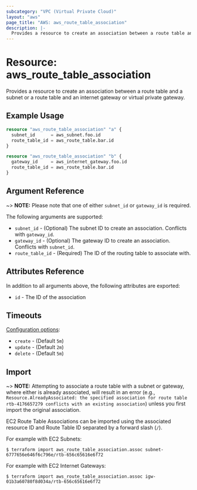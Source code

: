 ```yaml
---
subcategory: "VPC (Virtual Private Cloud)"
layout: "aws"
page_title: "AWS: aws_route_table_association"
description: |-
  Provides a resource to create an association between a route table and a subnet or a route table and an internet gateway or virtual private gateway.
---
```


# Resource: aws_route_table_association

Provides a resource to create an association between a route table and a subnet or a route table and an
internet gateway or virtual private gateway.

## Example Usage

```terraform
resource "aws_route_table_association" "a" {
  subnet_id      = aws_subnet.foo.id
  route_table_id = aws_route_table.bar.id
}
```

```terraform
resource "aws_route_table_association" "b" {
  gateway_id     = aws_internet_gateway.foo.id
  route_table_id = aws_route_table.bar.id
}
```

## Argument Reference

~> **NOTE:** Please note that one of either `subnet_id` or `gateway_id` is required.

The following arguments are supported:

* `subnet_id` - (Optional) The subnet ID to create an association. Conflicts with `gateway_id`.
* `gateway_id` - (Optional) The gateway ID to create an association. Conflicts with `subnet_id`.
* `route_table_id` - (Required) The ID of the routing table to associate with.

## Attributes Reference

In addition to all arguments above, the following attributes are exported:

* `id` - The ID of the association

## Timeouts

[Configuration options](https://developer.hashicorp.com/terraform/language/resources/syntax#operation-timeouts):

- `create` - (Default `5m`)
- `update` - (Default `2m`)
- `delete` - (Default `5m`)

## Import

~> **NOTE:** Attempting to associate a route table with a subnet or gateway, where either
is already associated, will result in an error (e.g.,
`Resource.AlreadyAssociated: the specified association for route table
rtb-4176657279 conflicts with an existing association`) unless you first
import the original association.

EC2 Route Table Associations can be imported using the associated resource ID and Route Table ID
separated by a forward slash (`/`).

For example with EC2 Subnets:

```
$ terraform import aws_route_table_association.assoc subnet-6777656e646f6c796e/rtb-656c65616e6f72
```

For example with EC2 Internet Gateways:

```
$ terraform import aws_route_table_association.assoc igw-01b3a60780f8d034a/rtb-656c65616e6f72
```
